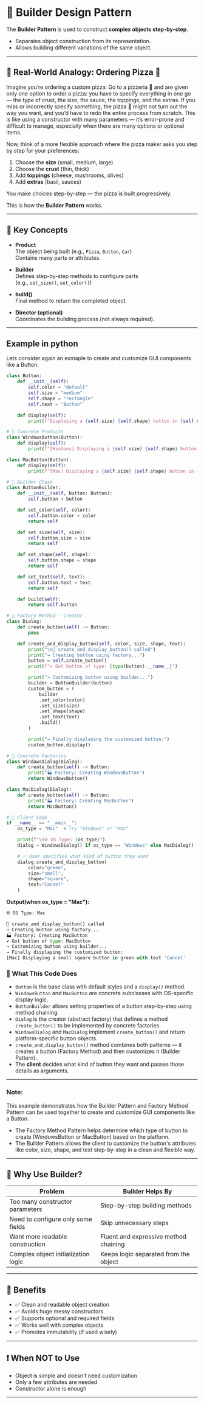 # 🔹 Builder Design Pattern   

The **Builder Pattern** is used to construct **complex objects step-by-step**.

- Separates object construction from its representation.
- Allows building different variations of the same object.

---

## 🔹 Real-World Analogy: Ordering Pizza 🍕

Imagine you’re ordering a custom pizza:
Go to a pizzeria 🍕 and are given only one option to order a pizza: you have to specify everything in one go — the type of crust, the size, the sauce, the toppings, and the extras. If you miss or incorrectly specify something, the pizza 🍕 might not turn out the way you want, and you’d have to redo the entire process from scratch. This is like using a constructor with many parameters — it’s error-prone and difficult to manage, especially when there are many options or optional items.

Now, think of a more flexible approach where the pizza maker asks you step by step for your preferences:  
1. Choose the **size** (small, medium, large)  
2. Choose the **crust** (thin, thick)  
3. Add **toppings** (cheese, mushrooms, olives)  
4. Add **extras** (basil, sauces)

You make choices step-by-step — the pizza is built progressively.

This is how the **Builder Pattern** works.

---

## 🔹 Key Concepts

- **Product**  
  The object being built (e.g., `Pizza`, `Button`, `Car`)  
  Contains many parts or attributes.

- **Builder**  
  Defines step-by-step methods to configure parts  
  (e.g., `set_size()`, `set_color()`)

- **build()**  
  Final method to return the completed object.

- **Director (optional)**  
  Coordinates the building process (not always required).

---

## Example in python
Lets consider again an exmaple to create and customize GUI components like a Button.  
```python
class Button:
    def __init__(self):
        self.color = "default"
        self.size = "medium"
        self.shape = "rectangle"
        self.text = "Button"

    def display(self):
        print(f"Displaying a {self.size} {self.shape} button in {self.color} with text '{self.text}'")

# 🔹 Concrete Products
class WindowsButton(Button):
    def display(self):
        print(f"[Windows] Displaying a {self.size} {self.shape} button in {self.color} with text '{self.text}'")

class MacButton(Button):
    def display(self):
        print(f"[Mac] Displaying a {self.size} {self.shape} button in {self.color} with text '{self.text}'")

# 🔹 Builder Class
class ButtonBuilder:
    def __init__(self, button: Button):
        self.button = button

    def set_color(self, color):
        self.button.color = color
        return self

    def set_size(self, size):
        self.button.size = size
        return self

    def set_shape(self, shape):
        self.button.shape = shape
        return self

    def set_text(self, text):
        self.button.text = text
        return self

    def build(self):
        return self.button

# 🔹 Factory Method - Creator
class Dialog:
    def create_button(self) -> Button:
        pass

    def create_and_display_button(self, color, size, shape, text):
        print("\n🔧 create_and_display_button() called")
        print("→ Creating button using factory...")
        button = self.create_button()
        print(f"✔ Got button of type: {type(button).__name__}")

        print("→ Customizing button using builder...")
        builder = ButtonBuilder(button)
        custom_button = (
            builder
            .set_color(color)
            .set_size(size)
            .set_shape(shape)
            .set_text(text)
            .build()
        )

        print("→ Finally displaying the customized button:")
        custom_button.display()

# 🔹 Concrete Factories
class WindowsDialog(Dialog):
    def create_button(self) -> Button:
        print("🏭 Factory: Creating WindowsButton")
        return WindowsButton()

class MacDialog(Dialog):
    def create_button(self) -> Button:
        print("🏭 Factory: Creating MacButton")
        return MacButton()

# 🔹 Client Code
if __name__ == "__main__":
    os_type = "Mac"  # Try "Windows" or "Mac"

    print(f"\n🌐 OS Type: {os_type}")
    dialog = WindowsDialog() if os_type == "Windows" else MacDialog()

    # ✅ User specifies what kind of button they want
    dialog.create_and_display_button(
        color="green",
        size="small",
        shape="square",
        text="Cancel"
    )
```

**Output(when os_type = "Mac"):**
```Python
🌐 OS Type: Mac

🔧 create_and_display_button() called
→ Creating button using factory...
🏭 Factory: Creating MacButton
✔ Got button of type: MacButton
→ Customizing button using builder...
→ Finally displaying the customized button:
[Mac] Displaying a small square button in green with text 'Cancel'
```

### 🔹 What This Code Does

- `Button` is the base class with default styles and a `display()` method.
- `WindowsButton` and `MacButton` are concrete subclasses with OS-specific display logic.
- `ButtonBuilder` allows setting properties of a button step-by-step using method chaining.
- `Dialog` is the creator (abstract factory) that defines a method `create_button()` to be implemented by concrete factories.
- `WindowsDialog` and `MacDialog` implement `create_button()` and return platform-specific button objects.
- `create_and_display_button()` method combines both patterns — it creates a button (Factory Method) and then customizes it (Builder Pattern).
- The **client** decides what kind of button they want and passes those details as arguments.

---

### Note:

This example demonstrates how the Builder Pattern and Factory Method Pattern can be used together to create and customize GUI components like a Button.    
- The Factory Method Pattern helps determine which type of button to create (WindowsButton or MacButton) based on the platform.   
- The Builder Pattern allows the client to customize the button's attributes like color, size, shape, and text step-by-step in a clean and flexible way.

---

## 🔹 Why Use Builder?

| Problem                             | Builder Helps By                      |
|-------------------------------------|----------------------------------------|
| Too many constructor parameters     | Step-by-step building methods          |
| Need to configure only some fields  | Skip unnecessary steps                 |
| Want more readable construction     | Fluent and expressive method chaining  |
| Complex object initialization logic | Keeps logic separated from the object  |

---

## 📌 Benefits

- ✅ Clean and readable object creation  
- ✅ Avoids huge messy constructors  
- ✅ Supports optional and required fields  
- ✅ Works well with complex objects  
- ✅ Promotes immutability (if used wisely)

---

## ❗ When NOT to Use

- Object is simple and doesn't need customization  
- Only a few attributes are needed  
- Constructor alone is enough

---


